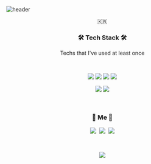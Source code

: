 
 
![header](https://capsule-render.vercel.app/api?type=soft&color=auto&height=150&section=header&text=SeungwonJo&fontSize=70&animation=twinkling)
  

  <p align="center">🇰🇷</p>
  
<h3 align="center">🛠 Tech Stack 🛠</h3>

<p align="center"> Techs that I've used at least once </p>

<br />
<p align="center">
  <img src="https://img.shields.io/badge/HTML-E34F26?style=flat-square&logo=HTML5&logoColor=white"/>
  <img src="https://img.shields.io/badge/CSS-1572B6?style=flat-square&logo=CSS3&logoColor=white"/>
  <img src="https://img.shields.io/badge/Javascript-F7DF1E?style=flat-square&logo=JavaScript&logoColor=black"/>
  <img src="https://img.shields.io/badge/React-61DAFB?style=flat-square&logo=React&logoColor=white"/>

  </p>

  <p align="center">
   <img src="https://img.shields.io/badge/Sass-CC6699?style=flat-square&logo=styled-components&logoColor=white"/>
   <img src="https://img.shields.io/badge/Styled-components-DB7093?style=flat-square&logo=styled-components&logoColor=white"/>
  </p>
    <br/>
  
<h3 align="center"> 🧸 Me 🧸 </h3>
<p align="center">
  <a href="https://velog.io/@frontjsw"><img src="https://img.shields.io/badge/Tech%20Blog-11B48A?style=flat-square&logo=Vimeo&logoColor=white&link=https://velog.io/@frontjsw"/></a>&nbsp
  <a href="https://www.instagram.com/jo_seungwon/"><img src="https://img.shields.io/badge/Instagram-E4405F?style=flat-square&logo=Instagram&logoColor=white&link=https://www.instagram.com/jo_seungwon/"/></a>&nbsp
  <a href="mailto:frontjsw@naver.com"><img src="https://img.shields.io/badge/Gmail-d14836?style=flat-square&logo=Gmail&logoColor=white&link=frontjsw@naver.com"/></a>
</p>
<br>
  
<p align="center">
<a href="https://hits.seeyoufarm.com"><img src="https://hits.seeyoufarm.com/api/count/incr/badge.svg?url=https%3A%2F%2Fgithub.com%2Ffrontjsw&count_bg=%23A3D1F5&title_bg=%23CD9F29&icon=github.svg&icon_color=%23FDFDFD&title=hits&edge_flat=false"/></a>
</p>
